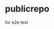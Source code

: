 # publicrepo
for e2e test

















































































































































































































































































































































































































































































































































































































































































































































































































































































































































































































































































































































































































































































































































































































































































































































































































































































































































































































































































































































































































































































































































































































































































































































































































































